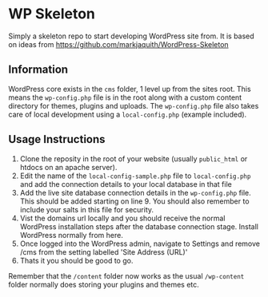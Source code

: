 # WP Skeleton

Simply a skeleton repo to start developing WordPress site from. It is based on ideas from https://github.com/markjaquith/WordPress-Skeleton

## Information

WordPress core exists in the `cms` folder, 1 level up from the sites root. This means the `wp-config.php` file is in the root along with a custom content directory for themes, plugins and uploads. The `wp-config.php` file also takes care of local development using a `local-config.php` (example included).

## Usage Instructions

1. Clone the reposity in the root of your website (usually `public_html` or htdocs on an apache server).
2. Edit the name of the `local-config-sample.php` file to `local-config.php` and add the connection details to your local database in that file
3. Add the live site database connection details in the `wp-config.php` file. This should be added starting on line 9. You should also remember to include your salts in this file for security.
4. Vist the domains url locally and you should receive the normal WordPress installation steps after the database connection stage. Install WordPress normally from here.
5. Once logged into the WordPress admin, navigate to Settings and remove /cms from the setting labelled 'Site Address (URL)'
6. Thats it you should be good to go.

Remember that the `/content` folder now works as the usual `/wp-content` folder normally does storing your plugins and themes etc.
